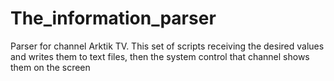 # The_information_parser
Parser for channel Arktik TV. This set of scripts receiving the desired values and writes them to text files, then the system control that channel shows them on the screen
